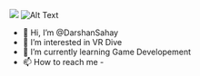![](https://github.com/DarshanSahay/DarshanSahay/tree/main/gifs)
![Alt Text](https://github.com/DarshanSahay/DarshanSahay/tree/main/gifs.gif)
- 👋 Hi, I’m @DarshanSahay
- 👀 I’m interested in VR Dive
- 🌱 I’m currently learning Game Developement
- 📫 How to reach me - 

<!---
DarshanSahay/DarshanSahay is a ✨ special ✨ repository because its `README.md` (this file) appears on your GitHub profile.
You can click the Preview link to take a look at your changes.
--->
